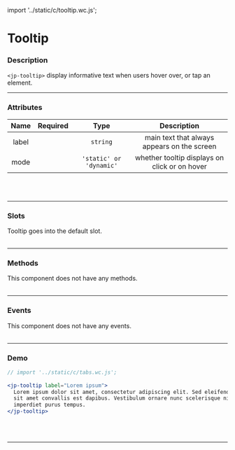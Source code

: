 import '../static/c/tooltip.wc.js';

# Tooltip

### Description

`<jp-tooltip>` display informative text when users hover over, or tap an element.
****

### Attributes

| **Name** | **Required** |        **Type**         |                **Description**                |
| :------: | :----------: | :---------------------: | :-------------------------------------------: |
|  label   |              |        `string`         |  main text that always appears on the screen  |
|   mode   |              | `'static' or 'dynamic'` | whether tooltip displays on click or on hover |
<br></br>
****

### Slots

Tooltip goes into the default slot.
<br></br>
****

### Methods

This component does not have any methods.
<br></br>
****

### Events

This component does not have any events.
<br></br>
****

### Demo

```jsx live
// import '../static/c/tabs.wc.js';
 
<jp-tooltip label="Lorem ipsum">
  Lorem ipsum dolor sit amet, consectetur adipiscing elit. Sed eleifend odio eu tellus scelerisque,
  sit amet convallis est dapibus. Vestibulum ornare nunc scelerisque nisl iaculis, scelerisque
  imperdiet purus tempus.
</jp-tooltip>
```
<br></br>
****